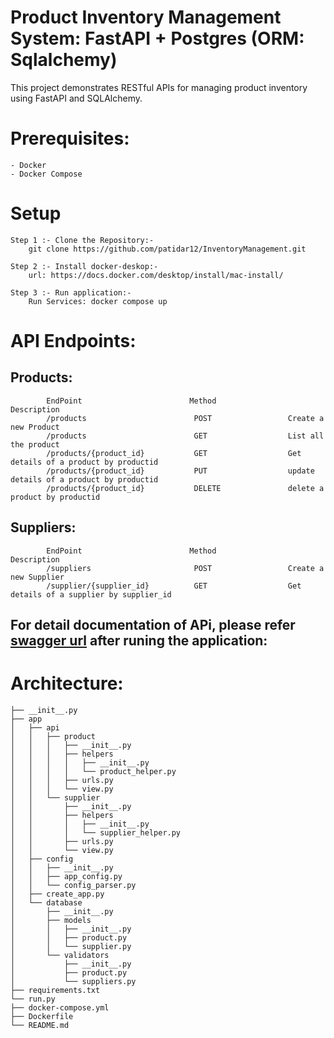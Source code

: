 # Product Inventory Management System: FastAPI + Postgres (ORM: Sqlalchemy)

This project demonstrates  RESTful APIs for managing product inventory using FastAPI and SQLAlchemy.

# Prerequisites:
    - Docker
    - Docker Compose

# Setup

    Step 1 :- Clone the Repository:-
        git clone https://github.com/patidar12/InventoryManagement.git
    
    Step 2 :- Install docker-deskop:-
        url: https://docs.docker.com/desktop/install/mac-install/
    
    Step 3 :- Run application:-
        Run Services: docker compose up



# API Endpoints:

   ## Products:
            EndPoint                        Method              Description
            /products                        POST                 Create a new Product
            /products                        GET                  List all the product
            /products/{product_id}           GET                  Get details of a product by productid
            /products/{product_id}           PUT                  update details of a product by productid
            /products/{product_id}           DELETE               delete a product by productid

   ## Suppliers:
            EndPoint                        Method              Description
            /suppliers                       POST                 Create a new Supplier
            /supplier/{supplier_id}          GET                  Get details of a supplier by supplier_id
   
   ## For detail documentation of APi, please refer [swagger url](http://0.0.0.0:8000/docs) after runing the application: 



# Architecture:

    ├── __init__.py
    ├── app
    │   ├── api
    │   │   ├── product
    │   │   │   ├── __init__.py
    │   │   │   ├── helpers
    │   │   │   │   ├── __init__.py
    │   │   │   │   └── product_helper.py
    │   │   │   ├── urls.py
    │   │   │   └── view.py
    │   │   └── supplier
    │   │       ├── __init__.py
    │   │       ├── helpers
    │   │       │   ├── __init__.py
    │   │       │   └── supplier_helper.py
    │   │       ├── urls.py
    │   │       └── view.py
    │   ├── config
    │   │   ├── __init__.py
    │   │   ├── app_config.py
    │   │   └── config_parser.py
    │   ├── create_app.py
    │   └── database
    │       ├── __init__.py
    │       ├── models
    │       │   ├── __init__.py
    │       │   ├── product.py
    │       │   └── supplier.py
    │       └── validators
    │           ├── __init__.py
    │           ├── product.py
    │           └── suppliers.py
    ├── requirements.txt
    └── run.py
    ├── docker-compose.yml
    ├── Dockerfile
    └── README.md

